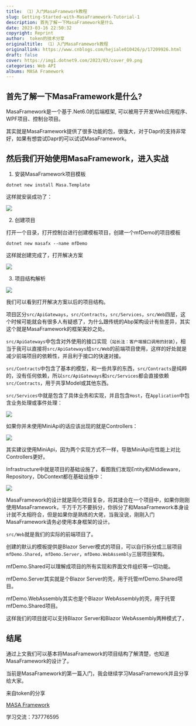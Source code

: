 ```yaml
---
title: （1）入门MasaFramework教程
slug: Getting-Started-with-MasaFramework-Tutorial-1
description: 首先了解一下MasaFramework是什么
date: 2023-03-16 22:50:32
copyright: Reprint
author:  token的技术分享
originaltitle: （1）入门MasaFramework教程
originallink: https://www.cnblogs.com/hejiale010426/p/17209926.html
draft: false
cover: https://img1.dotnet9.com/2023/03/cover_09.png
categories: Web API
albums: MASA Framework
---
```


## 首先了解一下MasaFramework是什么?

MasaFramework是一个基于.Net6.0的后端框架, 可以被用于开发Web应用程序、WPF项目、控制台项目。

其实就是MasaFramework提供了很多功能的包，很强大，对于Dapr的支持非常好，如果有想尝试Dapr的可以试试MasaFramework。

## 然后我们开始使用MasaFramework，进入实战

1. 安装MasaFramework项目模板

```shell
dotnet new install Masa.Template
```

这样就安装成功了：

![](https://img1.dotnet9.com/2023/03/0901.png)

2. 创建项目

打开一个目录，打开控制台进行创建模板项目，创建一个mfDemo的项目模板

```shell
dotnet new masafx --name mfDemo
```

这样就创建完成了，打开解决方案

![](https://img1.dotnet9.com/2023/03/0902.png)

3. 项目结构解析

![](https://img1.dotnet9.com/2023/03/0903.png)

我们可以看到打开解决方案以后的项目结构。

项目区分`src/ApiGateways`，`src/Contracts`，`src/Services`，`src/Web`四层，这个时候可能就会有很多人有疑惑了，为什么跟传统的Abp架构设计有些差异，其实这个就是MasaFramework的框架美妙之处。

`src/ApiGateways`中包含对外使用的接口实现（`站长注：客户端接口调用的封装`），相当于我可以直接将`src/ApiGateways`给`src/Web`的前端项目使用，这样的好处就是减少前端项目的依赖性，并且利于接口的快速对接。

`src/Contracts`中包含了基本的模型，和一些共享的东西，`src/Contracts`是纯粹的，没有任何依赖，所以`src/ApiGateways`和`src/Services`都会直接依赖`src/Contracts`，用于共享Model或其他东西。

`src/Services`中就是包含了具体业务和实现，并且包含`Host`，在`Application`中包含业务处理或事件处理：

![](https://img1.dotnet9.com/2023/03/0904.png)

如果你并未使用MiniApi的话应该出现的就是Controllers：

![](https://img1.dotnet9.com/2023/03/0905.png)

其实建议使用MiniApi，因为两个实现方式不一样，导致MiniApi在性能上对比Controllers更好。

Infrastructure中就是项目的基础设施了，看图我们发现Entity和Middleware，Repository，DbContext都在基础设施中：

![](https://img1.dotnet9.com/2023/03/0906.png)

MasaFramework的设计就是简化项目复杂，将其揉合在一个项目中，如果你刚刚使用MasaFramework，千万千万不要拆分，你拆分了和MasaFramework本身设计就不太相符合，但是如果你是熟练的大佬，当我没说，刚刚入门MasaFramework请务必使用本身框架的设计。

`src/Web`就是我们的实际的前端项目了。

创建的默认的模板提供是Blazor Server模式的项目，可以自行拆分成三层项目`mfDemo.Shared`，`mfDemo.Server`，`mfDemo.WebAssembly`三层项目架构。

mfDemo.Shared可以理解成项目的所有实现和界面文件组织等一切功能。

mfDemo.Server其实就是个Blazor Server的壳，用于托管mfDemo.Shared项目。

mfDemo.WebAssembly其实也是个Blazor WebAssembly的壳，用于托管mfDemo.Shared项目。

这样我们的项目就可以支持Blazor Server和Blazor WebAssembly两种模式了，

## 结尾

通过上文我们可以基本将MasaFramework的项目结构了解清楚，也知道MasaFramework的设计了。

当前是MasaFramework的第一篇入门，我会继续学习MasaFramework并且分享给大家。

来自token的分享

[MASA Framework](https://docs.masastack.com/framework/getting-started/overview)

学习交流：737776595